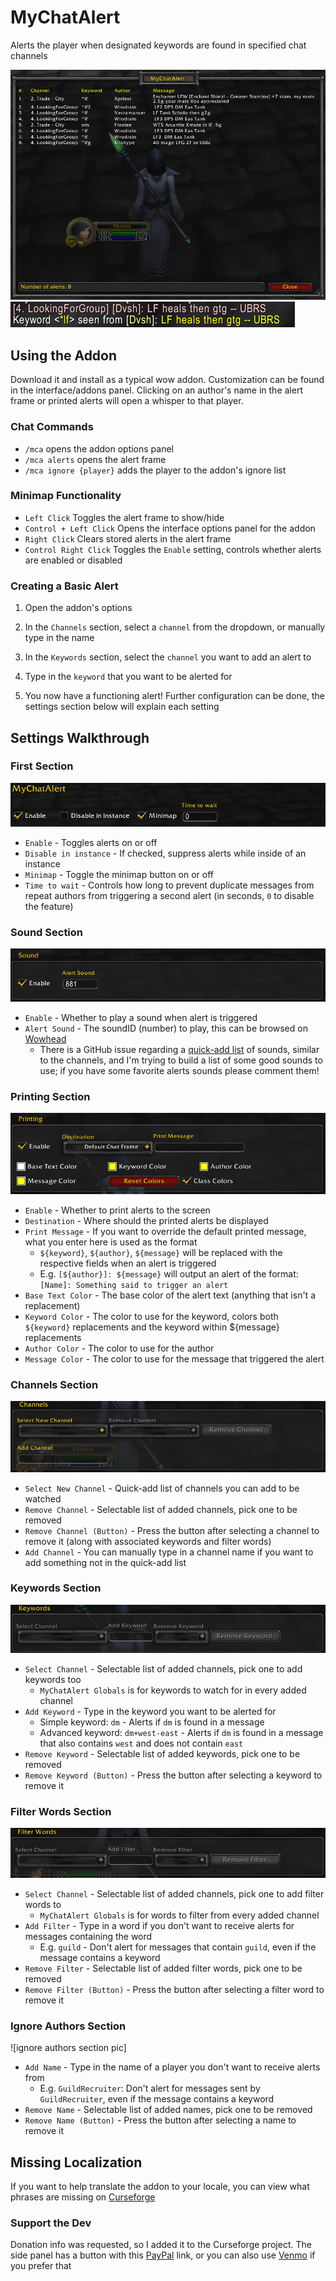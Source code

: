 # MyChatAlert

Alerts the player when designated keywords are found in specified chat channels

![alert frame pic]
![chat alert pic]

## Using the Addon

Download it and install as a typical wow addon. Customization can be found in the interface/addons panel. Clicking on an author's name in the alert frame or printed alerts will open a whisper to that player.

### Chat Commands

- `/mca` opens the addon options panel
- `/mca alerts` opens the alert frame
- `/mca ignore {player}` adds the player to the addon's ignore list

### Minimap Functionality

- `Left Click` Toggles the alert frame to show/hide
- `Control + Left Click` Opens the interface options panel for the addon
- `Right Click` Clears stored alerts in the alert frame
- `Control Right Click` Toggles the `Enable` setting, controls whether alerts are enabled or disabled

### Creating a Basic Alert

1) Open the addon's options

2) In the `Channels` section, select a `channel` from the dropdown, or manually type in the name

3) In the `Keywords` section, select the `channel` you want to add an alert to

4) Type in the `keyword` that you want to be alerted for

5) You now have a functioning alert! Further configuration can be done, the settings section below will explain each setting

## Settings Walkthrough

### First Section

![first section pic]

- `Enable` - Toggles alerts on or off
- `Disable in instance` - If checked, suppress alerts while inside of an instance
- `Minimap` - Toggle the minimap button on or off
- `Time to wait` - Controls how long to prevent duplicate messages from repeat authors from triggering a second alert (in seconds, `0` to disable the feature)

### Sound Section

![sound section pic]

- `Enable` - Whether to play a sound when alert is triggered
- `Alert Sound` - The soundID (number) to play, this can be browsed on [Wowhead][wowhead sound link]
  - There is a GitHub issue regarding a [quick-add list][github sound issue link] of sounds, similar to the channels, and I'm trying to build a list of some good sounds to use; if you have some favorite alerts sounds please comment them!

### Printing Section

![printing section pic]

- `Enable` - Whether to print alerts to the screen
- `Destination` - Where should the printed alerts be displayed
- `Print Message` - If you want to override the default printed message, what you enter here is used as the format
  - `${keyword}`, `${author}`, `${message}` will be replaced with the respective fields when an alert is triggered
  - E.g. `[${author}]: ${message}` will output an alert of the format: `[Name]: Something said to trigger an alert`
- `Base Text Color` - The base color of the alert text (anything that isn't a replacement)
- `Keyword Color` - The color to use for the keyword, colors both `${keyword}` replacements and the keyword within ${message} replacements
- `Author Color` - The color to use for the author
- `Message Color` - The color to use for the message that triggered the alert

### Channels Section

![channels section pic]

- `Select New Channel` - Quick-add list of channels you can add to be watched
- `Remove Channel` - Selectable list of added channels, pick one to be removed
- `Remove Channel (Button)` - Press the button after selecting a channel to remove it (along with associated keywords and filter words)
- `Add Channel` - You can manually type in a channel name if you want to add something not in the quick-add list

### Keywords Section

![keywords section pic]

- `Select Channel` - Selectable list of added channels, pick one to add keywords too
  - `MyChatAlert Globals` is for keywords to watch for in every added channel
- `Add Keyword` - Type in the keyword you want to be alerted for
  - Simple keyword: `dm` - Alerts if `dm` is found in a message
  - Advanced keyword: `dm+west-east` - Alerts if `dm` is found in a message that also contains `west` and does not contain `east`
- `Remove Keyword` - Selectable list of added keywords, pick one to be removed
- `Remove Keyword (Button)` - Press the button after selecting a keyword to remove it

### Filter Words Section

![filter words section pic]

- `Select Channel` - Selectable list of added channels, pick one to add filter words to
  - `MyChatAlert Globals` is for words to filter from every added channel
- `Add Filter` - Type in a word if you don't want to receive alerts for messages containing the word
  - E.g. `guild` - Don't alert for messages that contain `guild`, even if the message contains a keyword
- `Remove Filter` - Selectable list of added filter words, pick one to be removed
- `Remove Filter (Button)` - Press the button after selecting a filter word to remove it

### Ignore Authors Section

![ignore authors section pic]

- `Add Name` - Type in the name of a player you don't want to receive alerts from
  - E.g. `GuildRecruiter`: Don't alert for messages sent by `GuildRecruiter`, even if the message contains a keyword
- `Remove Name` - Selectable list of added names, pick one to be removed
- `Remove Name (Button)` - Press the button after selecting a name to remove it

## Missing Localization

If you want to help translate the addon to your locale, you can view what phrases are missing on [Curseforge][curseforge localization link]

### Support the Dev

Donation info was requested, so I added it to the Curseforge project. The side panel has a button with this [PayPal][paypal link] link, or you can also use [Venmo][venmo link] if you prefer that

[alert frame pic]: https://raw.githubusercontent.com/brodyreeves/MyChatAlert/master/Addon_Images/ss-alert-frame.png "Alert Frame"
[chat alert pic]: https://raw.githubusercontent.com/brodyreeves/MyChatAlert/master/Addon_Images/ss-chat-alert.png "Printed Alert"
[first section pic]: https://raw.githubusercontent.com/brodyreeves/MyChatAlert/master/Addon_Images/ss-settings-1.png "Top Settings"
[sound section pic]: https://raw.githubusercontent.com/brodyreeves/MyChatAlert/master/Addon_Images/ss-settings-2.png "Sound Settings"
[printing section pic]: https://raw.githubusercontent.com/brodyreeves/MyChatAlert/master/Addon_Images/ss-settings-3.png "Printing Settings"
[channels section pic]: https://raw.githubusercontent.com/brodyreeves/MyChatAlert/master/Addon_Images/ss-settings-4.png "Channel Settings"
[keywords section pic]: https://raw.githubusercontent.com/brodyreeves/MyChatAlert/master/Addon_Images/ss-settings-5.png "Keyword Settings"
[filter words section pic]: https://raw.githubusercontent.com/brodyreeves/MyChatAlert/master/Addon_Images/ss-settings-6.png "Filter Word Settings"
[ignore author section pic]: https://raw.githubusercontent.com/brodyreeves/MyChatAlert/master/Addon_Images/ss-settings-7.png "Ignore Author Settings"

[wowhead sound link]: https://classic.wowhead.com/sounds
[github sound issue link]: https://github.com/brodyreeves/MyChatAlert/issues/6
[curseforge localization link]: https://www.curseforge.com/wow/addons/mychatalert/localization
[paypal link]: https://www.paypal.com/cgi-bin/webscr?return=https://www.curseforge.com/projects/341693&cn=Add+special+instructions+to+the+addon+author()&business=brodyreeves%40gmail.com&bn=PP-DonationsBF:btn_donateCC_LG.gif:NonHosted&cancel_return=https://www.curseforge.com/projects/341693&lc=US&item_name=MyChatAlert+(from+curseforge.com)&cmd=_donations&rm=1&no_shipping=1&currency_code=USD
[venmo link]: https://venmo.com/BrodyReeves
